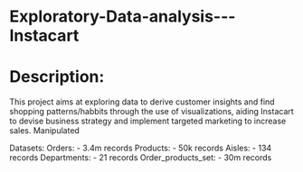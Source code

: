 # Exploratory-Data-analysis---Instacart

# Description: 
This project aims at exploring data to derive customer insights and find shopping patterns/habbits through the use of visualizations, aiding Instacart to devise business strategy and implement targeted marketing to increase sales. Manipulated 

Datasets: 
Orders: - 3.4m records
Products: - 50k records
Aisles: - 134 records
Departments: - 21 records
Order_products_set: - 30m records
